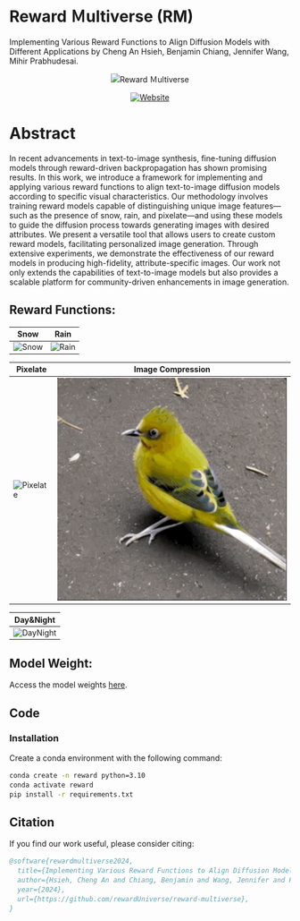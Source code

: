 # Reward Ｍultiverse (RM)
Implementing Various Reward Functions to Align Diffusion Models with Different Applications by Cheng An Hsieh, Benjamin Chiang, Jennifer Wang, Mihir Prabhudesai.
<div align="center">

<!-- TITLE -->
![Reward Ｍultiverse](https://rewardmultiverse.github.io/images/method.jpg)

[![Website](https://img.shields.io/badge/🌎-Website-blue.svg)](https://rewardmultiverse.github.io/)
</div>


# Abstract
In recent advancements in text-to-image synthesis, fine-tuning diffusion models through reward-driven backpropagation has shown promising results. In this work, we introduce a framework for implementing and applying various reward functions to align text-to-image diffusion models according to specific visual characteristics. Our methodology involves training reward models capable of distinguishing unique image features—such as the presence of snow, rain, and pixelate—and using these models to guide the diffusion process towards generating images with desired attributes. We present a versatile tool that allows users to create custom reward models, facilitating personalized image generation. Through extensive experiments, we demonstrate the effectiveness of our reward models in producing high-fidelity, attribute-specific images. Our work not only extends the capabilities of text-to-image models but also provides a scalable platform for community-driven enhancements in image generation.

## Reward Functions:

| Snow | Rain | 
| -------- | -------- | 
| ![Snow](https://github.com/RewardMultiverse/reward-multiverse/blob/main/images/snow.gif)     | ![Rain](https://github.com/RewardMultiverse/reward-multiverse/blob/main/images/rain.gif)     |

| Pixelate | Image Compression | 
| -------- | -------- | 
| ![Pixelate](https://github.com/RewardMultiverse/reward-multiverse/blob/main/images/wolf.gif)     | ![Compression](https://github.com/RewardMultiverse/reward-multiverse/blob/main/images/bird.gif)     |

| Day&Night |
| -------- | 
| ![DayNight](https://github.com/RewardMultiverse/reward-multiverse/blob/main/images/daynight.gif)     |

## Model Weight: 
Access the model weights [here](https://drive.google.com/drive/folders/1V4Pr55-Jkxqgqa0rmYCLt8zXRCSqsR9M?usp=sharing).

## Code

### Installation 
Create a conda environment with the following command:
```bash
conda create -n reward python=3.10
conda activate reward
pip install -r requirements.txt
```

## Citation
If you find our work useful, please consider citing:
```bibtex
@software{rewardmultiverse2024,
  title={Implementing Various Reward Functions to Align Diffusion Models with Different Applications},
  author={Hsieh, Cheng An and Chiang, Benjamin and Wang, Jennifer and Prabhudesai, Mihir},
  year={2024},
  url={https://github.com/rewardUniverse/reward-multiverse},
}



